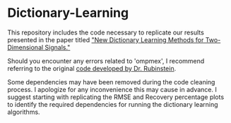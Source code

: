 # Dictionary-Learning

This repository includes the code necessary to replicate our results presented in the paper titled <a href="https://ieeexplore.ieee.org/document/9287479">"New Dictionary Learning Methods for Two-Dimensional Signals."</a> 

Should you encounter any errors related to 'ompmex', I recommend referring to the original <a href="https://csaws.cs.technion.ac.il/~ronrubin/software.html">code developed by Dr. Rubinstein</a>.

Some dependencies may have been removed during the code cleaning process. I apologize for any inconvenience this may cause in advance. I suggest starting with replicating the RMSE and Recovery percentage plots to identify the required dependencies for running the dictionary learning algorithms.
